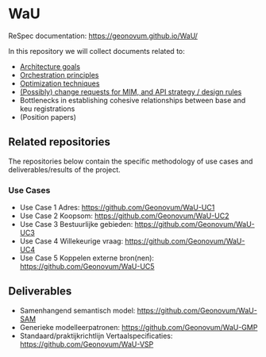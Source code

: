 # WaU

ReSpec documentation: https://geonovum.github.io/WaU/

In this repository we will collect documents related to:

- [Architecture goals](architecture-goals.md)
- [Orchestration principles](orchestration.md)
- [Optimization techniques](optimization-techniques.md)
- [(Possibly) change requests for MIM, and API strategy / design rules](change-requests.md)
- Bottlenecks in establishing cohesive relationships between base and keu registrations
- (Position papers)

## Related repositories

The repositories below contain the specific methodology of use cases and deliverables/results of the project.

### Use Cases
- Use Case 1 Adres: https://github.com/Geonovum/WaU-UC1
- Use Case 2 Koopsom: https://github.com/Geonovum/WaU-UC2
- Use Case 3 Bestuurlijke gebieden: https://github.com/Geonovum/WaU-UC3
- Use Case 4 Willekeurige vraag: https://github.com/Geonovum/WaU-UC4
- Use Case 5 Koppelen externe bron(nen): https://github.com/Geonovum/WaU-UC5

## Deliverables
- Samenhangend semantisch model: https://github.com/Geonovum/WaU-SAM
- Generieke modelleerpatronen: https://github.com/Geonovum/WaU-GMP
- Standaard/praktijkrichtlijn Vertaalspecificaties: https://github.com/Geonovum/WaU-VSP
